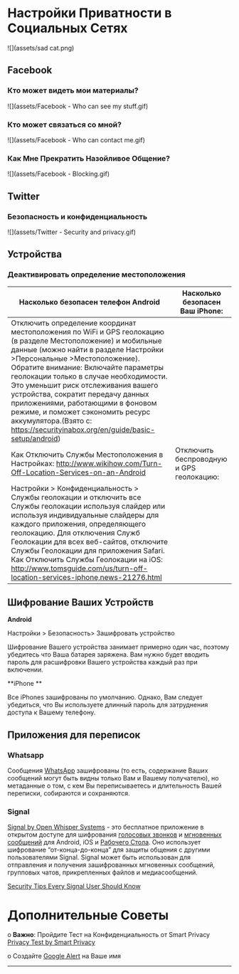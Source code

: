 # Настройки Приватности в Социальных Сетях

![](assets/sad cat.png)

## Facebook

### Кто может видеть мои материалы?

![](assets/Facebook - Who can see my stuff.gif)



### Кто может связаться со мной?

![](assets/Facebook - Who can contact me.gif)



### Как Мне Прекратить Назойливое Общение?

![](assets/Facebook - Blocking.gif)




## Twitter

### Безопасность и конфиденциальность

![](assets/Twitter - Security  and privacy.gif)



## Устройства

### Деактивировать определение местоположения

| Насколько безопасен телефон Android | Насколько безопасен Ваш iPhone: |
| --- | --- |
| Отключить определение координат местоположения  по WiFi и  GPS геолокацию (в разделе Местоположение) и мобильные данные (можно найти в разделе Настройки >Персональные >Местоположение). Обратите внимание: Включайте параметры геолокации только в случае необходимости. Это уменьшит риск отслеживания вашего устройства, сократит передачу данных приложениями, работающими в фоновом режиме, и поможет сэкономить ресурс аккумулятора.(Взято с: https://securityinabox.org/en/guide/basic-setup/android)
Как Отключить Службы Местоположения в Настройках: http://www.wikihow.com/Turn-Off-Location-Services-on-an-Android | Отключить беспроводную и GPS геолокацию:
Настройки > Конфиденциальность > Службы геолокации и отключить все Службы геолокации используя слайдер или используя индивидуальные слайдеры для каждого приложения, определяющего геолокацию. Для отключения Служб Геолокации для всех веб-сайтов, отключите Службы Геолокации для приложения Safari.  Как Отключить Службы Геолокации на iOS: http://www.tomsguide.com/us/turn-off-location-services-iphone,news-21276.html|


## Шифрование Ваших Устройств

**Android**


Настройки > Безопасность> Зашифровать устройство


Шифрование Вашего устройства занимает примерно один час, поэтому убедитесь что Ваша батарея заряжена. Вам нужно будет вводить пароль для расшифровки Вашего устройства каждый раз при включении. 


**iPhone
**

Все  iPhones зашифрованы по умолчанию.  Однако, Вам следует убедиться, что Вы используете длинный пароль для затруднения доступа к Вашему телефону.



## Приложения для переписок

### Whatsapp

Сообщения [WhatsApp](https://www.whatsapp.com/) зашифрованы (то есть, содержание Ваших сообщений могут быть видны только Вам и Вашему получателю), но метаданные о том, с кем Вы переписываетесь и длительность Вашей переписки, собираются и сохраняются.


### Signal
[Signal by Open Whisper Systems](https://whispersystems.org/) - это бесплатное приложение в открытом доступе для шифрования [голосовых звонков](https://en.wikipedia.org/wiki/Voice_calling) и [мгновенных сообщений](https://en.wikipedia.org/wiki/Instant_messaging) для Android,  iOS  и [Рабочего Стола](https://whispersystems.org/blog/signal-desktop/). Оно использует шифрование “от-конца-до-конца” для защиты общения с другими пользователями Signal. Signal может быть использован для отправления и получения зашифрованных мгновенных сообщений, групповых чатов, прикрепленных файлов и медиасообщений.


[Security Tips Every Signal User Should Know](https://www.google.com/url?q=https://theintercept.com/2016/07/02/security-tips-every-signal-user-should-know/&sa=D&ust=1478912695344000&usg=AFQjCNEg5QaQwxEpg5CJqH049_FqKIAnYA)

# Дополнительные Советы


o **Важно**:  Пройдите Тест на Конфиденциальность от  Smart Privacy
[Privacy Test by Smart Privacy](https://www.google.com/url?q=http://smartprivacy.tumblr.com/privacynow&sa=D&ust=1478912695347000&usg=AFQjCNGjAN8OCYH3WXnd3DP_haNY--ZHog)

o Создайте  [Google Alert](https://www.google.com/url?q=https://www.google.com/alerts&sa=D&ust=1478912695348000&usg=AFQjCNH-T5bZUuRKQwCWL8x6g3JbYp3IkQ) на Ваше имя

---

